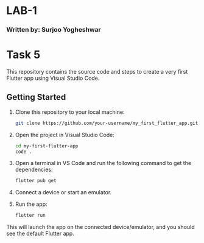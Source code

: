
# LAB-1
### Written by: Surjoo Yogheshwar

# Task 5

This repository contains the source code and steps to create a very first Flutter app using Visual Studio Code.
## Getting Started

1. Clone this repository to your local machine:

    ```bash
    git clone https://github.com/your-username/my_first_flutter_app.git
    ```

2. Open the project in Visual Studio Code:

    ```bash
    cd my-first-flutter-app
    code .
    ```

3. Open a terminal in VS Code and run the following command to get the dependencies:

    ```bash
    flutter pub get
    ```

4. Connect a device or start an emulator.

5. Run the app:

    ```bash
    flutter run
    ```

This will launch the app on the connected device/emulator, and you should see the default Flutter app.



